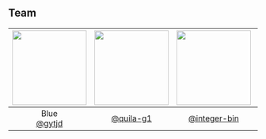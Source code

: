 ## Team
|<img src="https://avatars.githubusercontent.com/u/101933437?v=4" width="150" height="150"/>|<img src="https://avatars.githubusercontent.com/u/100333575?v=4" width="150" height="150"/>|<img src="https://avatars.githubusercontent.com/u/75315461?v=4" width="150" height="150"/>|<img src="https://avatars.githubusercontent.com/u/75584814?v=4" width="150" height="150"/>|<img src="https://avatars.githubusercontent.com/u/80584830?v=4" width="150" height="150"/>|<img src="https://avatars.githubusercontent.com/u/173115211?v=4" width="150" height="150"/>|<img src="https://avatars.githubusercontent.com/u/162650552?v=4" width="150" height="150"/>|
|:-:|:-:|:-:|:-:|:-:|:-:|:-:|
|Blue<br/>[@gytjd](https://github.com/gytjd)|[@quila-g1](https://github.com/quila-g1)|[@integer-bin](https://github.com/integer-bin)|Jinsoo Park<br/>[@jinny908](https://github.com/jinny908)|[@nareunhang](https://github.com/nareunhang)|[@OZMOHYNSK](https://github.com/OZMOHYNSK)|[@Gaeul12345](https://github.com/Gaeul12345)|
